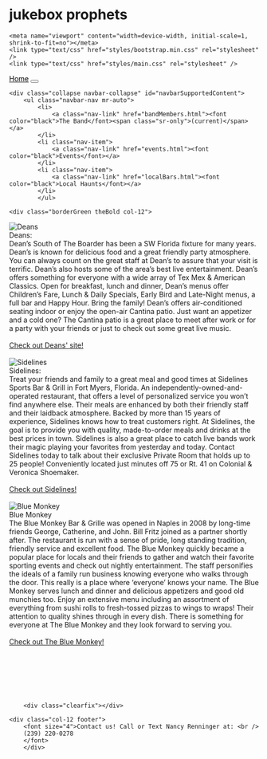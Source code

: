 # jukebox prophets
<head>
	<script src="Scripts/bootsrap.bundle.mis.js" type="text/javascript"></script>
	
	<meta name="viewport" content="width=device-width, initial-scale=1, shrink-to-fit=no"></meta>
	<link type="text/css" href="styles/bootstrap.min.css" rel="stylesheet" />
	<link type="text/css" href="styles/main.css" rel="stylesheet" />

</head>

<body>
	<div id="wrapper">
	<nav class="navbar navbar-expand-lg header">
		<a class="nav-link" href="jukeboxprophets1.html"><font color="black">Home</font></a>
		<button class="navbar-toggler" type="button" data-toggle="collapse" data-target="#navbarSupportedContent" aria-controls="navbarSupportedContent" aria-expanded="false" aria-label="Toggle navigation">
			<span class="navbar-toggler-icon"></span>
		</button>

	<div class="collapse navbar-collapse" id="navbarSupportedContent">
		<ul class="navbar-nav mr-auto">
			<li>
				<a class="nav-link" href="bandMembers.html"><font color="black">The Band</font><span class="sr-only">(current)</span></a>
			</li>
			<li class="nav-item">
				<a class="nav-link" href="events.html"><font color="black">Events</font></a>
			</li>
			<li class="nav-item">
				<a class="nav-link" href="localBars.html"><font color="black">Local Haunts</font></a>
			</li>
			</ul>

  </div>
		</nav>

	<div class="borderGreen theBold col-12">
<img src="images/deans.png" alt="Deans"><br />	Deans:<br /> 
Dean’s South of The Boarder has been a SW Florida fixture for many years.  Dean’s is known for delicious food and a great friendly party atmosphere.  You can always count on the great staff at Dean’s to assure that your visit is terrific.  Dean’s also hosts some of the area’s best live entertainment. 
Dean’s offers something for everyone with a wide array of Tex Mex & American Classics. Open for breakfast, lunch and dinner, Dean’s menus offer Children’s Fare, Lunch & Daily Specials, Early Bird and Late-Night menus, a full bar and Happy Hour.
Bring the family! Dean’s offers air-conditioned seating indoor or enjoy the open-air Cantina patio. Just want an appetizer and a cold one? The Cantina patio is a great place to meet after work or for a party with your friends or just to check out some great live music.
<br /><br />
<a href="https://deanssouthoftheborder.com/"> Check out Deans' site!</a>
<br /><br />
<img src="images/sidelines.jpg" alt="Sidelines"><br />	Sidelines:<br />
Treat your friends and family to a great meal and good times at Sidelines Sports Bar & Grill in Fort Myers, Florida. An independently-owned-and-operated restaurant, that offers a level of personalized service you won’t find anywhere else. Their meals are enhanced by both their friendly staff and their laidback atmosphere.
Backed by more than 15 years of experience, Sidelines knows how to treat customers right.  At Sidelines, the goal is to provide you with quality, made-to-order meals and drinks at the best prices in town.  Sidelines is also a great place to catch live bands work their magic playing your favorites from yesterday and today.  Contact Sidelines today to talk about their exclusive Private Room that holds up to 25 people!  Conveniently located just minutes off 75 or Rt. 41 on Colonial & Veronica Shoemaker.
<br /><br />
<a href="https://sidelinesftmyers.com/"> Check out Sidelines!</a>
<br /><br />
<img src="images/blueMonkey.jpg" alt="Blue Monkey"><br />	Blue Monkey<br />
The Blue Monkey Bar & Grille was opened in Naples in 2008 by long-time friends George, Catherine, and John. Bill Fritz joined as a partner shortly after. The restaurant is run with a sense of pride, long standing tradition, friendly service and excellent food. The Blue Monkey quickly became a popular place for locals and their friends to gather and watch their favorite sporting events and check out nightly entertainment. The staff personifies the ideals of a family run business knowing everyone who walks through the door. This really is a place where ‘everyone’ knows your name.
The Blue Monkey serves lunch and dinner and delicious appetizers and good old munchies too. Enjoy an extensive menu including an assortment of everything from sushi rolls to fresh-tossed pizzas to wings to wraps! Their attention to quality shines through in every dish. There is something for everyone at The Blue Monkey and they look forward to serving you.
<br /><br />
<a href="http://www.bluemonkeybar.com/"> Check out The Blue Monkey!</a>
<br /><br /><br />
	<div class="clearfix"></div>
<br /><br /><br />
	</div>
		
		
		<div class="clearfix"></div>

	<div class="col-12 footer">
		<font size="4">Contact us! Call or Text Nancy Renninger at: <br />
		(239) 220-0278 
		</font>
		</div>

</body>
